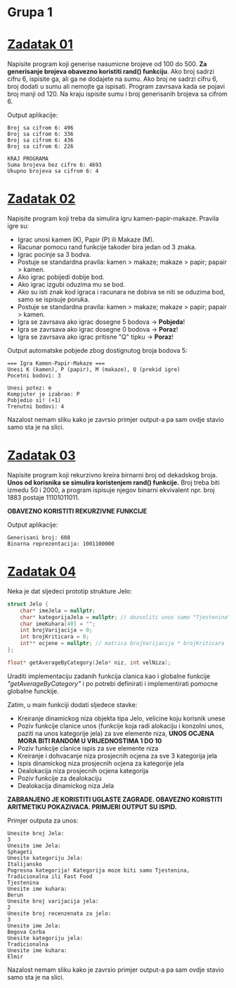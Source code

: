 # Grupa 1

# [Zadatak 01](./Zadatak-01.cpp)

Napisite program koji generise nasumicne brojeve od 100 do 500. 
**Za generisanje brojeva obavezno koristiti rand() funkciju**. 
Ako broj sadrzi cifru 6, ispisite ga, ali ga ne dodajete na sumu.
Ako broj ne sadrzi cifru 6, broj dodati u sumu ali nemojte ga ispisati.
Program zavrsava kada se pojavi broj manji od 120.
Na kraju ispisite sumu i broj generisanih brojeva sa cifrom 6.

Output aplikacije:
```
Broj sa cifrom 6: 496
Broj sa cifrom 6: 336
Broj sa cifrom 6: 436
Broj sa cifrom 6: 226

KRAJ PROGRAMA
Suma brojeva bez cifre 6: 4693
Ukupno brojeva sa cifrom 6: 4
```

# [Zadatak 02](./Zadatak-02.cpp)

Napisite program koji treba da simulira igru kamen-papir-makaze. Pravila igre su:
- Igrac unosi kamen (K), Papir (P) ili Makaze (M).
- Racunar pomocu rand funkcije takoder bira jedan od 3 znaka.
- Igrac pocinje sa 3 bodva.
- Postuje se standardna pravila: kamen > makaze; makaze > papir; papair > kamen.
- Ako igrac pobijedi dobije bod.
- Ako igrac izgubi oduzima mu se bod.
- Ako su isti znak kod igraca i racunara ne dobiva se niti se oduzima bod, samo se ispisuje poruka.
- Postuje se standardna pravila: kamen > makaze; makaze > papir; papair > kamen.
- Igra se zavrsava ako igrac dosegne 5 bodova -> **Pobjeda**!
- Igra se zavrsava ako igrac dosegne 0 bodova -> **Poraz**!
- Igra se zavrsava ako igrac pritisne "Q" tipku -> **Poraz**!

Output automatske pobjede zbog dostignutog broja bodova 5:
```
=== Igra Kamen-Papir-Makaze ===
Unesi K (kamen), P (papir), M (makaze), Q (prekid igre)
Pocetni bodovi: 3

Unesi potez: m
Kompjuter je izabrao: P
Pobjedio si! (+1)
Trenutni bodovi: 4
```

Nazalost nemam sliku kako je zavrsio primjer output-a pa sam ovdje stavio samo sta je na slici.

# [Zadatak 03](./Zadatak-03.cpp)

Napisite program koji rekurzivno kreira birnarni broj od dekadskog broja. 
**Unos od korisnika se simulira koristenjem rand() funkcije.**
Broj treba biti izmedu 50 i 2000, a program ispisuje njegov binarni ekvivalent npr. broj 1883 postaje 11101011011.

**OBAVEZNO KORISTITI REKURZIVNE FUNKCIJE**

Output aplikacije:
```
Generisani broj: 608
Binarna reprezentacija: 1001100000
```

# [Zadatak 04](./Zadatak-04.cpp)

Neka je dat sljedeci prototip strukture Jelo:

```cpp
struct Jelo {
	char* imeJela = nullptr;
	char* kategorijaJela = nullptr; // dozvoliti unos samo "Tjestenina", "Tradicionalna", "Fast Food"
	char imeKuhara[40] = "";
	int brojVarijacija = 0;
	int brojKriticara = 0;
	int** ocjene = nullptr; // matrica brojVarijacija * brojKriticara
};

float* getAverageByCategory(Jelo* niz, int velNiza);
```

Uraditi implementaciju zadanih funkcija clanica kao i globalne funkcije *"getAverageByCategory"* i po potrebi
definirati i implementirati pomocne globalne funckije.

Zatim, u main funkciji dodati sljedece stavke:
- Kreiranje dinamickog niza objekta tipa Jelo, velicine koju korisnik unese
- Poziv funkcije clanice unos (funkcije koja radi alokaciju i konzolni unos, paziti na unos kategorije jela) za sve elemente niza, **UNOS OCJENA MORA BITI RANDOM U VRIJEDNOSTIMA 1 DO 10**
- Poziv funkcije clanice ispis za sve elemente niza
- Kreiranje i dohvacanje niza prosjecnih ocjena za sve 3 kategorija jela
- Ispis dinamickog niza prosjecnih ocjena za kategorije jela
- Dealokacija niza prosjecnih ocjena kategorija
- Poziv funkcije za dealokaciju
- Dealokacija dinamickog niza Jela

**ZABRANJENO JE KORISTITI UGLASTE ZAGRADE. OBAVEZNO KORISTITI ARITMETIKU POKAZIVACA. PRIMJERI OUTPUT SU ISPID.**

Primjer outputa za unos:
```
Unesite broj Jela:
3
Unesite ime Jela:
Sphageti
Unesite kategoriju Jela:
Italijansko
Pogresna kategorija! Kategorija moze biti samo Tjestenina, Tradicionalna ili Fast Food
Tjestenina
Unesite ime kuhara:
Berun
Unesite broj varijacija jela:
2
Unesite broj recenzenata za jelo:
3
Unesite ime Jela:
Begova Corba
Unesite kategoriju jela:
Tradicionalna
Unesite ime kuhara:
Elmir
```

Nazalost nemam sliku kako je zavrsio primjer output-a pa sam ovdje stavio samo sta je na slici.